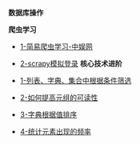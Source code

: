 **数据库操作**

**爬虫学习**
+ [1-简易爬虫学习-中娱网](Python/Python爬虫学习/scrapy模拟爬取中娱网.md)
+ [2-scrapy模拟登录](Python/Python爬虫学习/scrapy模拟登录.md)
**核心技术进阶**

+ [1-列表、字典、集合中根据条件筛选](Python/Python核心技术进阶/列表、字典、集合中根据条件筛选)
+ [2-如何提高元组的可读性](Python/Python核心技术进阶/如何提高元组的可读性.md)
+ [3-字典根据值排序](Python/Python核心技术进阶/字典根据值排序.md)
+ [4-统计元素出现的频率](Python/Python核心技术进阶/统计元素出现的频率.md)

  


